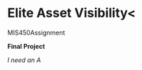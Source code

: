 <!DOCTYPE html>
<html>

<head>

</head>

<body>
<h1>Elite Asset Visibility<</h1>
<p>MIS450Assignment</p>
<p><b>Final Project</b></p>
<p><i>I need an A</i></p>

</body>
</html>
